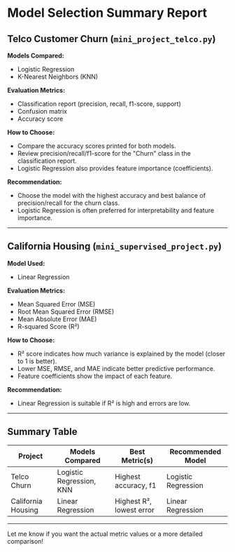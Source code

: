 # Model Selection Summary Report

## Telco Customer Churn (`mini_project_telco.py`)

**Models Compared:**
- Logistic Regression
- K-Nearest Neighbors (KNN)

**Evaluation Metrics:**
- Classification report (precision, recall, f1-score, support)
- Confusion matrix
- Accuracy score

**How to Choose:**
- Compare the accuracy scores printed for both models.
- Review precision/recall/f1-score for the "Churn" class in the classification report.
- Logistic Regression also provides feature importance (coefficients).

**Recommendation:**
- Choose the model with the highest accuracy and best balance of precision/recall for the churn class.
- Logistic Regression is often preferred for interpretability and feature importance.

---

## California Housing (`mini_supervised_project.py`)

**Model Used:**
- Linear Regression

**Evaluation Metrics:**
- Mean Squared Error (MSE)
- Root Mean Squared Error (RMSE)
- Mean Absolute Error (MAE)
- R-squared Score (R²)

**How to Choose:**
- R² score indicates how much variance is explained by the model (closer to 1 is better).
- Lower MSE, RMSE, and MAE indicate better predictive performance.
- Feature coefficients show the impact of each feature.

**Recommendation:**
- Linear Regression is suitable if R² is high and errors are low.
---

## Summary Table

| Project                | Models Compared         | Best Metric(s)         | Recommended Model      |
|------------------------|------------------------|------------------------|-----------------------|
| Telco Churn            | Logistic Regression, KNN| Highest accuracy, f1   | Logistic Regression   |
| California Housing     | Linear Regression      | Highest R², lowest error| Linear Regression     |

---

Let me know if you want the actual metric values or a more detailed comparison!
